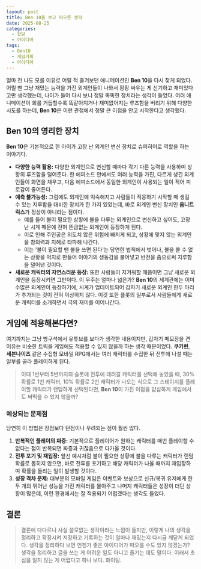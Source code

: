 ```yaml
---
layout: post
title: Ben 10을 보고 떠오른 생각
date: 2025-08-25
categories:
  - 잡담
  - 아이디어
tags:
  - Ben10
  - 게임기획
  - 아이디어
---
```


얼마 전 나도 모를 이유로 어릴 적 즐겨보던 애니메이션인 **Ben 10**을 다시 찾게 되었다. 어릴 땐 그냥 재밌는 능력을 가진 외계인들이 나와서 팡팡 싸우는 게 신기하고 재미있다고만 생각했는데, 나이가 들어 다시 보니 정말 똑똑한 장치라는 생각이 들었다. 여러 애니메이션이 회를 거듭할수록 똑같아지거나 재미없어지는 루즈함을 버리기 위해 다양한 시도를 하는데, **Ben 10**은 이런 관점에서 정말 큰 이점을 안고 시작한다고 생각했다.

## Ben 10의 영리한 장치

**Ben 10**은 기본적으로 한 아이가 고장 난 외계인 변신 장치로 슈퍼히어로 역할을 하는 이야기다. 

*   **다양한 능력 활용:** 다양한 외계인으로 변신할 때마다 각기 다른 능력을 사용하며 상황의 루즈함을 덜어준다. 한 에피소드 안에서도 여러 능력을 가진, 다르게 생긴 외계인들이 화면을 채우고, 다음 에피소드에서 동일한 외계인이 사용되는 일이 적어 피로감이 줄어든다.
*   **예측 불가능성:** 그럼에도 외계인에 익숙해지고 사람들이 적응하기 시작할 때 생길 수 있는 지루함을 대비한 장치가 한 가지 있었는데, 바로 외계인 변신 장치인 **옴니트릭스**가 정상이 아니라는 점이다. 
    *   예를 들어 불이 필요한 상황에 불을 다루는 외계인으로 변신하고 싶어도, 고장 난 시계 때문에 전혀 뜬금없는 외계인이 등장하게 된다. 
    *   이로 인해 주인공은 의도치 않은 위험에 빠지게 되고, 상황에 맞지 않는 외계인을 창의력과 지혜로 타파해 나간다. 
    *   이는 '불이 필요할 땐 불을 쓰면 된다'는 당연한 법칙에서 벗어나, 불을 쓸 수 없는 상황을 억지로 만들어 이야기의 생동감을 불어넣고 반전을 줌으로써 지루함을 덜어낸 것이다.
*   **새로운 캐릭터의 자연스러운 등장:** 또한 사람들이 지겨워할 때쯤이면 그냥 새로운 외계인을 등장시키면 그만이다. 이 우주는 얼마나 넓은가? **Ben 10**의 세계관에는 이미 수많은 외계인이 등장하기에, 시계가 업데이트되어 갑자기 새로운 외계인 한두 마리가 추가되는 것이 전혀 이상하지 않다. 이것 또한 플롯의 일부로서 사람들에게 새로운 캐릭터를 소개하면서 극의 재미를 이어나간다.

## 게임에 적용해본다면?

여기까지는 그냥 방구석에서 유튜브를 보다가 생각한 내용이지만, 갑자기 메모장을 켠 이유는 비슷한 트릭을 게임에도 적용할 수 있지 않을까 하는 생각 때문이었다. **쿠키런**, **세븐나이츠** 같은 수집형 모바일 RPG에서는 여러 캐릭터를 수집한 뒤 전투에 나설 때는 일부를 골라 플레이하게 된다. 

> 이때 1번부터 5번까지의 슬롯에 전투에 데려갈 캐릭터를 선택해 놓았을 때, 30% 확률로 1번 캐릭터, 10% 확률로 2번 캐릭터가 나오는 식으로 그 스테이지를 플레이할 캐릭터가 랜덤하게 선택된다면, **Ben 10**이 가진 이점을 얍삽하게 게임에서도 써먹을 수 있지 않을까?

### 예상되는 문제점

당연히 이 방법은 장점보다 단점이나 우려되는 점이 훨씬 많다. 

1.  **반복적인 플레이의 짜증:** 기본적으로 플레이어가 원하는 캐릭터를 매번 플레이할 수 없다는 점이 반복되면 짜증과 귀찮음으로 다가올 것이다.
2.  **전투 포기 및 재입장:** 앞선 예시처럼 불이 필요한 상황에 불을 다루는 캐릭터가 랜덤 확률로 뽑히지 않으면, 바로 전투를 포기하고 해당 캐릭터가 나올 때까지 재입장하며 확률을 돌리는 일이 발생할 것이다.
3.  **성장 격차 문제:** 대부분의 모바일 게임은 이벤트와 보상으로 신규/복귀 유저에게 한두 개의 뛰어난 성능을 가진 캐릭터를 몰아주고 나머지 캐릭터들은 성장이 더딘 상황이 많은데, 이런 환경에서는 잘 적용되기 어렵겠다는 생각도 들었다.

## 결론

> 결론에 다다르니 사실 쓸모없는 생각이라는 느낌이 들지만, 이렇게 나의 생각을 정리하고 확장시켜 저장하고 기록하는 것이 얼마나 재밌는지 다시금 깨닫게 되었다. 생각을 정리하다 보면 언젠가 좋은 아이디어가 떠오를 수도 있지 않겠는가? 생각을 정리하고 글을 쓰는 게 어려운 일도 아니고 즐기는 데도 말이다. 이래서 초심을 잃지 않는 게 어렵다고 하나 보다. 화이팅.